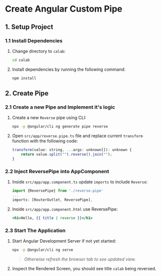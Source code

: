 # Create Angular Custom Pipe

## 1. Setup Project

### 1.1 Install Dependencies

1. Change directory to `calab`:

    ```.sh
    cd calab
    ```
2. Install dependencies by running the following command:

    ```.sh
    npm install
    ```

## 2. Create Pipe

### 2.1 Create a new Pipe and Implement it's logic

1. Create a new `Reverse` pipe using CLI:

    ```.sh
    npx -p @angular/cli ng generate pipe reverse
    ```
2. Open `src/app/reverse.pipe.ts` file and replace current `transform` function with the following code:

    ```.js
    transform(value: string, ...args: unknown[]): unknown {
        return value.split("").reverse().join("");
    }
    ```

### 2.2 Inject ReversePipe into AppComponent

1. Inside `src/app/app.component.ts` update `imports` to include `Reverse`:

    ```.js
    import {ReversePipe} from './reverse.pipe'
    ...
    imports: [RouterOutlet, ReversePipe],
    ```

1. Inside `src/app/app.component.html` use ReversePipe:

    ```.html
    <h1>Hello, {{ title | reverse }}</h1>
    ```

### 2.3 Start The Application

1. Start Angular Development Server if not yet started:

    ```.bash
    npx -p @angular/cli ng serve 
    ```
    > _Otherwise refresh the browser tab to see updated view._

 2. Inspect the Rendered Screen, you should see title `calab` being reversed.